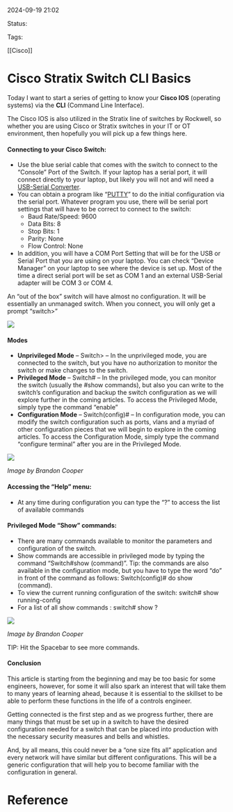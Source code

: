 
2024-09-19 21:02

Status:

Tags:

[[Cisco]]

# Cisco Stratix Switch CLI Basics

Today I want to start a series of getting to know your **Cisco IOS** (operating systems) via the **CLI** (Command Line Interface).

The Cisco IOS is also utilized in the Stratix line of switches by Rockwell, so whether you are using Cisco or Stratix switches in your IT or OT environment, then hopefully you will pick up a few things here.

#### **Connecting to your Cisco Switch:**

- Use the blue serial cable that comes with the switch to connect to the “Console” Port of the Switch. If your laptop has a serial port, it will connect directly to your laptop, but likely you will not and will need a [USB-Serial Converter](https://amzn.to/3n0TbNN).
- You can obtain a program like “[PUTTY](https://www.putty.org/)” to do the initial configuration via the serial port. Whatever program you use, there will be serial port settings that will have to be correct to connect to the switch:
    - Baud Rate/Speed: 9600
    - Data Bits: 8
    - Stop Bits: 1
    - Parity: None
    - Flow Control: None
- In addition, you will have a COM Port Setting that will be for the USB or Serial Port that you are using on your laptop. You can check “Device Manager” on your laptop to see where the device is set up. Most of the time a direct serial port will be set as COM 1 and an external USB-Serial adapter will be COM 3 or COM 4.

An “out of the box” switch will have almost no configuration. It will be essentially an unmanaged switch. When you connect, you will only get a prompt “switch>”

[![](https://i0.wp.com/theautomationblog.com/wp-content/uploads/2020/11/TheAutomationBlog-20-11-ImageBy-BrandonCooper-CLI1-switch_Unprivelege.png?resize=296%2C76&ssl=1)](https://i0.wp.com/theautomationblog.com/wp-content/uploads/2020/11/TheAutomationBlog-20-11-ImageBy-BrandonCooper-CLI1-switch_Unprivelege.png?ssl=1)


#### **Modes**

- **Unprivileged Mode** – Switch> – In the unprivileged mode, you are connected to the switch, but you have no authorization to monitor the switch or make changes to the switch.
- **Privileged Mode** – Switch# – In the privileged mode, you can monitor the switch (usually the #show commands), but also you can write to the switch’s configuration and backup the switch configuration as we will explore further in the coming articles. To access the Privileged Mode, simply type the command “enable”
- **Configuration Mode** – Switch(config)# – In configuration mode, you can modify the switch configuration such as ports, vlans and a myriad of other configuration pieces that we will begin to explore in the coming articles. To access the Configuration Mode, simply type the command “configure terminal” after you are in the Privileged Mode.

[![](https://i0.wp.com/theautomationblog.com/wp-content/uploads/2020/11/TheAutomationBlog-20-11-ImageBy-BrandonCooper-CLI1-config_mode.png?resize=500%2C57&ssl=1)](https://i0.wp.com/theautomationblog.com/wp-content/uploads/2020/11/TheAutomationBlog-20-11-ImageBy-BrandonCooper-CLI1-config_mode.png?ssl=1)

_Image by Brandon Cooper_

#### **Accessing the “Help” menu:**

- At any time during configuration you can type the “?” to access the list of available commands

#### **Privileged Mode “Show” commands:**

- There are many commands available to monitor the parameters and configuration of the switch.
- Show commands are accessible in privileged mode by typing the command “Switch#show (command)”. Tip: the commands are also available in the configuration mode, but you have to type the word “do” in front of the command as follows: Switch(config)# do show (command).
- To view the current running configuration of the switch: switch# show running-config
- For a list of all show commands : switch# show ?

[![](https://i0.wp.com/theautomationblog.com/wp-content/uploads/2020/11/TheAutomationBlog-20-11-ImageBy-BrandonCooper-CLI1-SHOW.png?resize=500%2C284&ssl=1)](https://i0.wp.com/theautomationblog.com/wp-content/uploads/2020/11/TheAutomationBlog-20-11-ImageBy-BrandonCooper-CLI1-SHOW.png?ssl=1)

_Image by Brandon Cooper_

TIP: Hit the Spacebar to see more commands.

#### **Conclusion**

This article is starting from the beginning and may be too basic for some engineers, however, for some it will also spark an interest that will take them to many years of learning ahead, because it is essential to the skillset to be able to perform these functions in the life of a controls engineer.

Getting connected is the first step and as we progress further, there are many things that must be set up in a switch to have the desired configuration needed for a switch that can be placed into production with the necessary security measures and bells and whistles.

And, by all means, this could never be a “one size fits all” application and every network will have similar but different configurations. This will be a generic configuration that will help you to become familiar with the configuration in general.
# Reference

